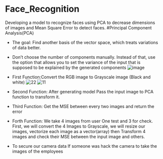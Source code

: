 # Face_Recognition
Developing a model to recognize faces using PCA to decrease dimensions  of images and Mean Square Error to detect faces.
#Principal Component Analysis(PCA)
* The goal: Find another basis of the vector space, which treats variations of data better. 

* Don’t choose the number of components manually. Instead of that, use the option that allows you to set the variance of the input that is supposed to be explained by the generated components
![image](https://user-images.githubusercontent.com/75946833/174461680-d017cbbd-2c76-42ae-b3ed-a00d72dbfe54.png)
* First Function:Convert the RGB image to Grayscale image (Black and white)
![22](https://user-images.githubusercontent.com/75946833/174462002-62a62cbf-b018-4f5d-80db-036187ec8a7e.JPG) ![11](https://user-images.githubusercontent.com/75946833/174462023-5e510e98-2828-43e2-8195-fa47caa38d80.JPG)
* Second Function: After generating model Pass the input image to PCA function to transform it.
* Third Function: Get the MSE between every two images and return the error
* Forth Function: We take 4 images from user One test and 3 for check. First, we will convert the 4 Images to Grayscale, we will resize our images, vectorize each image as a vector(array) then Transform 4 images and check their MSE between the input image and others.
* To secure our camera data If someone was hack the camera to take the images of the employees  



